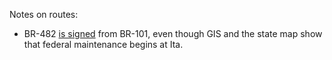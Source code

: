 Notes on routes:
* BR-482 [is signed](https://www.google.com/maps/@-20.9251844,-41.0788858,3a,38y,304.19h,80.06t/data=!3m6!1e1!3m4!1sKpK6tqHi6mdnqFdKsSXOPA!2e0!7i16384!8i8192?entry=ttu) from BR-101, even though GIS and the state map show that federal maintenance begins at Ita.
